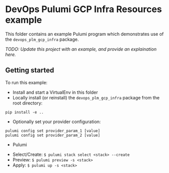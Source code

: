 # DevOps Pulumi GCP Infra Resources example

This folder contains an example Pulumi program which demonstrates use of the `devops_plm_gcp_infra` package.

_*TODO: Update this project with an example, and provide an explaination here.*_

## Getting started

To run this example:

* Install and start a VirtualEnv in this folder
* Locally install (or reinstall) the `devops_plm_gcp_infra` package from the root directory:

```
pip install -e ..
```

* Optionally set your provider configuration:

```
pulumi config set provider_param_1 [value]
pulumi config set provider_param_2 [value]
```

* Pulumi

- Select/Create: `$ pulumi stack select <stack> --create`
- Preview: `$ pulumi preview -s <stack>`
- Apply: `$ pulumi up -s <stack>`
